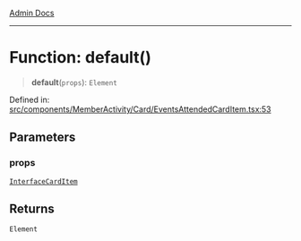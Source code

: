 [Admin Docs](/)

***

# Function: default()

> **default**(`props`): `Element`

Defined in: [src/components/MemberActivity/Card/EventsAttendedCardItem.tsx:53](https://github.com/PalisadoesFoundation/talawa-admin/blob/main/src/components/MemberActivity/Card/EventsAttendedCardItem.tsx#L53)

## Parameters

### props

[`InterfaceCardItem`](../interfaces/InterfaceCardItem.md)

## Returns

`Element`

